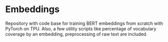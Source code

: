 # Embeddings
Repository with code base for training BERT embeddings from scratch with PyTorch on TPU.  Also, a few utility scripts like percentage of vocabulary coverage by an embedding, preprocessing of raw text are included.

